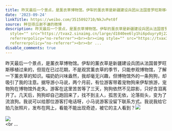 ```yaml
---
title: 昨天最后一个景点，是薰衣草博物馆。伊犁的薰衣草是新疆建设兵团从法国普罗旺斯移植过来的，但现在已过花期，不是观赏薰衣草的季节，只能参观博物馆，了解一下薰...
date: '2023-09-24'
linkTitle: https://weibo.com/3515092710/NkJvPet0f
source: 种豆得瓜谢不谦的微博
description: 昨天最后一个景点，是薰衣草博物馆。伊犁的薰衣草是新疆建设兵团从法国普罗旺斯移植过来的，但现在已过花期，不是观赏薰衣草的季节，只能参观博物馆，了解一下薰衣草的知识。喵奶奶兴味盎然，我却毫无兴趣，但博物馆外的一条狗狗，却吸引了我的注意。据导游小马说，两个月前，有位游客带着宠物狗来伊犁旅游，宠物狗在博物馆外走失。游客在这里苦苦等了三天，狗狗依然不见踪影，只好含泪离开了。几天后，狗狗却自己跑回来了，找不到主人，孤苦无依，沦落街头，变为了流浪狗。我说可以给那位游客打电话呀，小马说游客没留下联系方式。我说我给它拍几张照片，发布在网上，看能不能出现奇迹，被它的主人看到？<img
  style="" src="https://tvax2.sinaimg.cn/large/d1840ee6ly1hi6pduyry0j22eo37kkjm.jpg"
  referrerpolicy="no-referrer"><br><br><img style="" src="https://tvax3.sinaimg.cn/large/d1840ee6ly1hi6pec974fj22eo37k4qr.jpg"
  referrerpolicy="no-referrer"><br><br ...
disable_comments: true
---
```

昨天最后一个景点，是薰衣草博物馆。伊犁的薰衣草是新疆建设兵团从法国普罗旺斯移植过来的，但现在已过花期，不是观赏薰衣草的季节，只能参观博物馆，了解一下薰衣草的知识。喵奶奶兴味盎然，我却毫无兴趣，但博物馆外的一条狗狗，却吸引了我的注意。据导游小马说，两个月前，有位游客带着宠物狗来伊犁旅游，宠物狗在博物馆外走失。游客在这里苦苦等了三天，狗狗依然不见踪影，只好含泪离开了。几天后，狗狗却自己跑回来了，找不到主人，孤苦无依，沦落街头，变为了流浪狗。我说可以给那位游客打电话呀，小马说游客没留下联系方式。我说我给它拍几张照片，发布在网上，看能不能出现奇迹，被它的主人看到？<img style="" src="https://tvax2.sinaimg.cn/large/d1840ee6ly1hi6pduyry0j22eo37kkjm.jpg" referrerpolicy="no-referrer"><br><br><img style="" src="https://tvax3.sinaimg.cn/large/d1840ee6ly1hi6pec974fj22eo37k4qr.jpg" referrerpolicy="no-referrer"><br><br ...